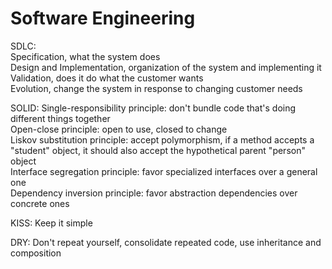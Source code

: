 # Software Engineering
SDLC:  
Specification, what the system does  
Design and Implementation, organization of the system and implementing it  
Validation, does it do what the customer wants  
Evolution, change the system in response to changing customer needs  

SOLID:
Single-responsibility principle: don't bundle code that's doing different things together  
Open-close principle: open to use, closed to change  
Liskov substitution principle: accept polymorphism, if a method accepts a "student" object, it should also accept the hypothetical parent "person" object  
Interface segregation principle: favor specialized interfaces over a general one  
Dependency inversion principle: favor abstraction dependencies over concrete ones  

KISS:
Keep it simple

DRY:
Don't repeat yourself, consolidate repeated code, use inheritance and composition

